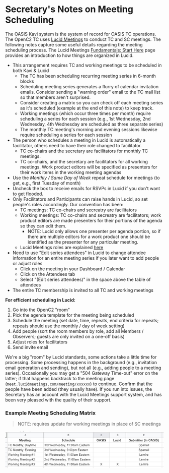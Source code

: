 # Secretary's Notes on Meeting Scheduling

The OASIS Kavi system is the system of record for
OASIS TC operations. The OpenC2 TC uses 
[Lucid Meetings](https://meet.lucidmeetings.com/) 
to conduct TC and SC meetings. The following notes 
capture some useful details regarding the meeting scheduling process. 
The Lucid Meetings [Fundamentals: Start Here](http://support.lucidmeetings.com/support/solutions/folders/16000049332)
page provides an introduction to how things are 
organized in Lucid.

* This arrangement requires TC and working meetings to be
  scheduled in both Kavi & Lucid
  * The TC has been scheduling recurring meeting series in 6-month blocks
  * Scheduling meeting series generates a flurry of calendar invitation emails. Consider sending a "warning order" email to the TC mail list so that members aren't surprised.
  * Consider creating a matrix so you can check off each meeting series as it's scheduled (example at the end of this note) to keep track.
  * Working meetings (which occur three times per month) require scheduling a series for each session (e.g., 1st Wednesday, 2nd Wednesday, 4th Wednesday are scheduled as three separate series)
  * The monthly TC meeting's morning and evening sessions likewise require scheduling a series for each session
* The person who schedules a meeting in Lucid is automatically a facilitator, others need to have their role changed to facilitator.
  * TC co-chairs and the secretary are facilitators for monthly TC meetings.
  * TC co-chairs, and the secretary are facilitators for all working meetings. Work product editors will be specified as presenters for their work items in the working meeting agendas
* Use the _Monthly / Same Day of Week_ repeat schedule for meetings (to get, e.g., first Tuesday of month)
* Uncheck the box to receive emails for RSVPs in Lucid if you don't want to get flooded.
* Only Facilitators and Participants can raise hands in Lucid, so set people's roles accordingly. Our convention has been:
  * TC meetings: TC co-chairs and secreatry are facilitators
  * Working meetings: TC co-chairs and secreatry are facilitators; work product editors are made presenters for their portions of the agenda so they can edit them.  
    * NOTE: Lucid only allows one presenter per agenda portion, so if there are multiple editors for a work product one should be identified as the presenter for any particular meeting.
  * Lucid Meetings roles are explained [here](http://support.lucidmeetings.com/support/solutions/articles/16000013446-roles-and-permissions-who-can-do-what-in-lucid)
* Need to use "Edit series attendees" in Lucid to change attendee information for an entire meeting series if you later want to add people or adjust roles
  * Click on the meeting in your Dashboard / Calendar
  * Click on the Attendees tab
  * Select "(Edit series attendees)" in the space above the table of attendees
* The entire TC membership is invited to all TC and working meetings


**For efficient scheduling in Lucid:**
1. Go into the OpenC2 "room"
1. Pick the agenda template for the meeting being scheduled
1. Schedule the meeting (set date, time, repeats, end criteria for repeats; repeats should use the monthly / day of week setting)
1. Add people (sort the room members by role, add all Members / Observers; guests are only invited on a one-off basis)
1. Adjust roles for facilitators
1. Send invite email

We're a big "room" by Lucid standards, some actions take a
little time for processing. Some processing happens in the
background (e.g., invitation email generation and sending),
but not all (e.g., adding people to a meeting series).
Occasionally you may get a "504 Gateway Time-out" error on
the latter; if that happens backtrack to the meeting page
(`meet.lucidmeetings.com/meeting/xxxxxx`) to continue.
Confirm that the people have been added (they usually have).
If you run into issues, the Secretary has an account with
the Lucid Meetings support system, and has been very pleased
with the quality of their support. 

### Example Meeting Scheduling Matrix
> NOTE: requires update for working meetings in place of SC meetings
> 
![Example Scheduling Grid](/images/scheduling-grid.jpg)
